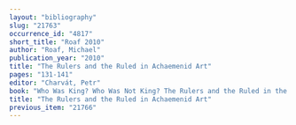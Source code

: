```yaml
---
layout: "bibliography"
slug: "21763"
occurrence_id: "4817"
short_title: "Roaf 2010"
author: "Roaf, Michael"
publication_year: "2010"
title: "The Rulers and the Ruled in Achaemenid Art"
pages: "131-141"
editor: "Charvát, Petr"
book: "Who Was King? Who Was Not King? The Rulers and the Ruled in the Ancient Near East (Prague)"
title: "The Rulers and the Ruled in Achaemenid Art"
previous_item: "21766"
---
```

